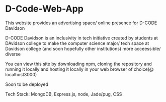 # D-Code-Web-App
This website provides an advertising space/ online presence for D-CODE Davidson

D-CODE Davidson is an inclusivity in tech initiative created by students at DAvidson college to make the computer science major/ tech space at Davidson college (and soon hopefully other institutions) more acceessible/ diverse

You can view this site by downloading npm, cloning the repository and running it locally and hosting it locally in your web browser of choice(@ localhost3000)

Soon to be deployed

Tech Stack: MongoDB, Express.js, node, Jade/pug, CSS
